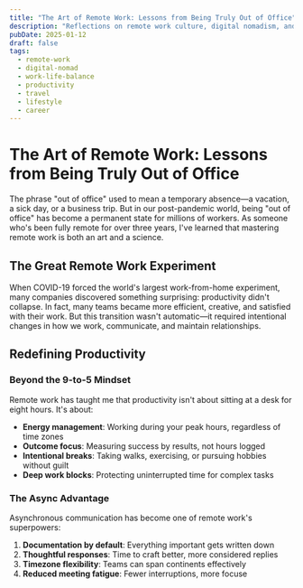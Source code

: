 ```yaml
---
title: "The Art of Remote Work: Lessons from Being Truly Out of Office"
description: "Reflections on remote work culture, digital nomadism, and finding work-life balance in a post-pandemic world where 'out of office' has taken on new meaning."
pubDate: 2025-01-12
draft: false
tags:
  - remote-work
  - digital-nomad
  - work-life-balance
  - productivity
  - travel
  - lifestyle
  - career
---
```


# The Art of Remote Work: Lessons from Being Truly Out of Office

The phrase "out of office" used to mean a temporary absence—a vacation, a sick day, or a business trip. But in our post-pandemic world, being "out of office" has become a permanent state for millions of workers. As someone who's been fully remote for over three years, I've learned that mastering remote work is both an art and a science.

## The Great Remote Work Experiment

When COVID-19 forced the world's largest work-from-home experiment, many companies discovered something surprising: productivity didn't collapse. In fact, many teams became more efficient, creative, and satisfied with their work. But this transition wasn't automatic—it required intentional changes in how we work, communicate, and maintain relationships.

## Redefining Productivity

### Beyond the 9-to-5 Mindset

Remote work has taught me that productivity isn't about sitting at a desk for eight hours. It's about:

- **Energy management**: Working during your peak hours, regardless of time zones
- **Outcome focus**: Measuring success by results, not hours logged
- **Intentional breaks**: Taking walks, exercising, or pursuing hobbies without guilt
- **Deep work blocks**: Protecting uninterrupted time for complex tasks

### The Async Advantage

Asynchronous communication has become one of remote work's superpowers:

1. **Documentation by default**: Everything important gets written down
2. **Thoughtful responses**: Time to craft better, more considered replies
3. **Timezone flexibility**: Teams can span continents effectively
4. **Reduced meeting fatigue**: Fewer interruptions, more focuse
